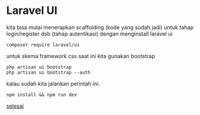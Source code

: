 # Laravel UI

kita bisa mulai menerapkan scaffolding (kode yang sudah jadi) untuk tahap login/register dsb (tahap autentikasi) dengan menginstall laravel ui

```
composer require laravel/ui
```

untuk skema framework css saat ini kita gunakan bootstrap

```
php artisan ui bootstrap
php artisan ui bootstrap --auth
```

kalau sudah kita jalankan perintah ini.

```
npm install && npm run dev
```

[selesai](guide.md)
